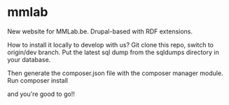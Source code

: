 # mmlab
New website for MMLab.be. Drupal-based with RDF extensions.

How to install it locally to develop with us?
Git clone this repo, switch to origin/dev branch.
Put the latest sql dump from the sqldumps directory in your database.

Then generate the composer.json file with the composer manager module.
Run composer install

and you're good to go!!
